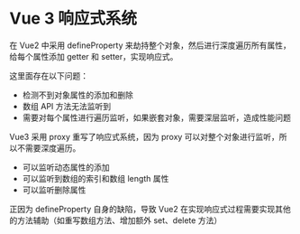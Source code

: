 # Vue 3 响应式系统

在 Vue2 中采用 defineProperty 来劫持整个对象，然后进行深度遍历所有属性，给每个属性添加 getter 和 setter，实现响应式。

这里面存在以下问题：

- 检测不到对象属性的添加和删除
- 数组 API 方法无法监听到
- 需要对每个属性进行遍历监听，如果嵌套对象，需要深层监听，造成性能问题

Vue3 采用 proxy 重写了响应式系统，因为 proxy 可以对整个对象进行监听，所以不需要深度遍历。

- 可以监听动态属性的添加
- 可以监听到数组的索引和数组 length 属性
- 可以监听删除属性

正因为 defineProperty 自身的缺陷，导致 Vue2 在实现响应式过程需要实现其他的方法辅助（如重写数组方法、增加额外 set、delete 方法）

